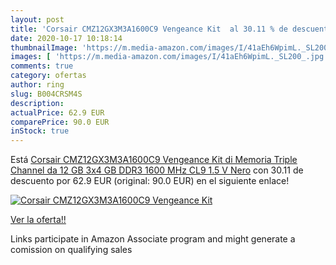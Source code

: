 ```yaml
---
layout: post
title: 'Corsair CMZ12GX3M3A1600C9 Vengeance Kit  al 30.11 % de descuento'
date: 2020-10-17 10:18:14
thumbnailImage: 'https://m.media-amazon.com/images/I/41aEh6WpimL._SL200_.jpg'
images: [ 'https://m.media-amazon.com/images/I/41aEh6WpimL._SL200_.jpg' ]
comments: true
category: ofertas
author: ring
slug: B004CRSM4S
description:
actualPrice: 62.9 EUR
comparePrice: 90.0 EUR
inStock: true
---
```


Está [Corsair CMZ12GX3M3A1600C9 Vengeance Kit di Memoria Triple Channel da 12 GB  3x4 GB   DDR3  1600 MHz  CL9  1.5 V  Nero](https://www.amazon.it/dp/B004CRSM4S/?tag=tolees00-21) con 30.11 de descuento por 62.9 EUR (original: 90.0 EUR) en el siguiente enlace!

[![Corsair CMZ12GX3M3A1600C9 Vengeance Kit ](https://m.media-amazon.com/images/I/41aEh6WpimL._SL200_.jpg)](https://www.amazon.it/dp/B004CRSM4S/?tag=tolees00-21)

[Ver la oferta!!](https://www.amazon.it/dp/B004CRSM4S/?tag=tolees00-21)

Links participate in Amazon Associate program and might generate a comission on qualifying sales


